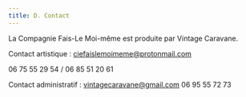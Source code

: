 ```yaml
---
title: D. Contact
---
```

La Compagnie Fais-Le Moi-même est produite par Vintage Caravane.  

Contact artistique : ciefaislemoimeme@protonmail.com  

06 75 55 29 54 / 06 85 51 20 61  

Contact administratif : vintagecaravane@gmail.com 06 95 55 72 73